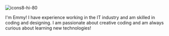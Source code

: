 ![icons8-hi-80](https://user-images.githubusercontent.com/88697509/196074781-14dc941d-7af5-4024-a6ba-d05ec305938f.png)

I'm Emmy! I have experience working in the IT industry and am skilled in coding and designing. I am passionate about creative coding and am always curious about learning new technologies!

